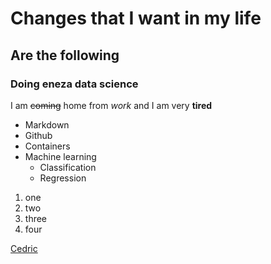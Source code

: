 # Changes that I want in my life
## Are the following
### Doing eneza data science
I am ~~coming~~ home from *work* and I am very **tired** 
- Markdown
- Github
- Containers
- Machine learning
  - Classification
  - Regression
1. one
2. two
3. three
4. four

[Cedric](google.com)
